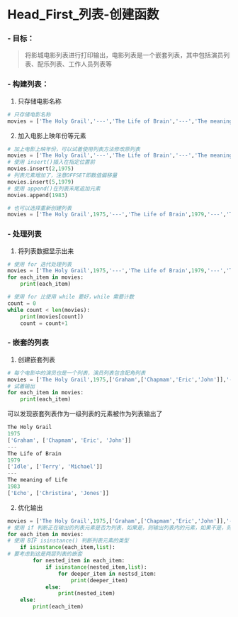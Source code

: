 

# Head_First_列表-创建函数



### - 目标：

> 将影城电影列表进行打印输出，电影列表是一个嵌套列表，其中包括演员列表、配乐列表、工作人员列表等



### - 构建列表：

1. 只存储电影名称

```python
# 只存储电影名称
movies = ['The Holy Grail','---','The Life of Brain','---','The meaning of Life']
```

2. 加入电影上映年份等元素

```python
# 加上电影上映年份，可以试着使用列表方法修改原列表
movies = ['The Holy Grail','---','The Life of Brain','---','The meaning of Life']
# 使用 insert()插入在指定位置前
movies.insert(2,1975)
# 列表元素增加了，注意OFFSET即数值偏移量
movies.insert(5,1979)
# 使用 append()在列表末尾追加元素
movies.append(1983)
```

```python
# 也可以选择重新创建列表
movies = ['The Holy Grail',1975,'---','The Life of Brain',1979,'---','The meaning of Life',1983]
```



### - 处理列表

1. 将列表数据显示出来

```python
# 使用 for 迭代处理列表
movies = ['The Holy Grail',1975,'---','The Life of Brain',1979,'---','The meaning of Life',1983]
for each_item in movies:
    print(each_item)
```
```python
# 使用 for 比使用 while 要好，while 需要计数
count = 0
while count < len(movies):
    print(movies[count])
    count = count+1    
```



### - 嵌套的列表

1. 创建嵌套列表

```python
# 每个电影中的演员也是一个列表，演员列表包含配角列表
movies = ['The Holy Grail',1975,['Graham',['Chapmam','Eric','John']],'---','The Life of Brain',1979,['Idle',['Terry','Michael']],'---','The meaning of Life',1983,['Echo',['Christina','Jones']]]
# 试着输出
for each_item in movies:
    print(each_item)
```

可以发现嵌套列表作为一级列表的元素被作为列表输出了

```python
The Holy Grail
1975
['Graham', ['Chapmam', 'Eric', 'John']]
---
The Life of Brain
1979
['Idle', ['Terry', 'Michael']]
---
The meaning of Life
1983
['Echo', ['Christina', 'Jones']]
```

2. 优化输出

```python
movies = ['The Holy Grail',1975,['Graham',['Chapmam','Eric','John']],'---','The Life of Brain',1979,['Idle',['Terry','Michael']],'---','The meaning of Life',1983,['Echo',['Christina','Jones']]]
# 使用 if 判断正在输出的列表元素是否为列表，如果是，则输出列表内的元素，如果不是，则输出当前元素
for each_item in movies:
# 使用 BIF isinstance() 判断列表元素的类型  
    if isinstance(each_item,list):
# 要考虑到这是两层列表的嵌套        
        for nested_item in each_item:
        	if isinstance(nested_item,list):
                for deeper_item in nestsd_item:
                    print(deeper_item)
            else:
                print(nested_item)
    else:
        print(each_item)
```